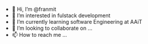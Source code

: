 - 👋 Hi, I’m @franmit
- 👀 I’m interested in fulstack development 
- 🌱 I’m currently learning software Engineering at AAiT
- 💞️ I’m looking to collaborate on ...
- 📫 How to reach me ...

<!---
franmit/franmit is a ✨ special ✨ repository because its `README.md` (this file) appears on your GitHub profile.
You can click the Preview link to take a look at your changes.
--->
